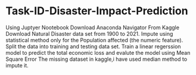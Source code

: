 # Task-ID-Disaster-Impact-Prediction
Using Juptyer Nootebook 
Download Anaconda Navigator
From Kaggle Download Natural Disaster data set from 1900 to 2021.
Impute using statistical method only for the Population  affected (the numeric feature).
Split the data into training and testing data set.
Train a linear regerssion model to predict the total economic loss and evalute the model using Mean Square Error
The missing dataset in kaggle,i have used  median method to impute it.


